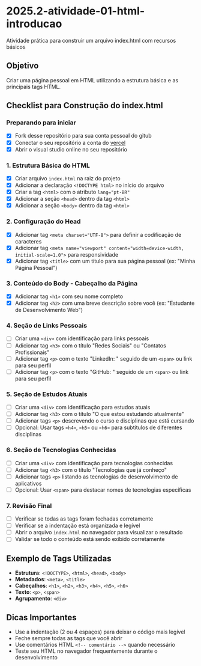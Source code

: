 # 2025.2-atividade-01-html-introducao

Atividade prática para construir um arquivo index.html com recursos básicos

## Objetivo
Criar uma página pessoal em HTML utilizando a estrutura básica e as principais tags HTML.

## Checklist para Construção do index.html

### Preparando para iniciar
- [x] Fork desse repositório para sua conta pessoal do gitub
- [x] Conectar o seu repositório a conta do [vercel](https://vercel.com)
- [x] Abrir o visual studio online no seu repositório

### 1. Estrutura Básica do HTML
- [x] Criar arquivo `index.html` na raiz do projeto
- [x] Adicionar a declaração `<!DOCTYPE html>` no início do arquivo
- [x] Criar a tag `<html>` com o atributo `lang="pt-BR"`
- [x] Adicionar a seção `<head>` dentro da tag `<html>`
- [x] Adicionar a seção `<body>` dentro da tag `<html>`

### 2. Configuração do Head
- [x] Adicionar tag `<meta charset="UTF-8">` para definir a codificação de caracteres
- [x] Adicionar tag `<meta name="viewport" content="width=device-width, initial-scale=1.0">` para responsividade
- [x] Adicionar tag `<title>` com um título para sua página pessoal (ex: "Minha Página Pessoal")

### 3. Conteúdo do Body - Cabeçalho da Página
- [x] Adicionar tag `<h1>` com seu nome completo
- [x] Adicionar tag `<h2>` com uma breve descrição sobre você (ex: "Estudante de Desenvolvimento Web")

### 4. Seção de Links Pessoais
- [ ] Criar uma `<div>` com identificação para links pessoais
- [ ] Adicionar tag `<h3>` com o título "Redes Sociais" ou "Contatos Profissionais"
- [ ] Adicionar tag `<p>` com o texto "LinkedIn: " seguido de um `<span>` ou link para seu perfil
- [ ] Adicionar tag `<p>` com o texto "GitHub: " seguido de um `<span>` ou link para seu perfil

### 5. Seção de Estudos Atuais
- [ ] Criar uma `<div>` com identificação para estudos atuais
- [ ] Adicionar tag `<h3>` com o título "O que estou estudando atualmente"
- [ ] Adicionar tags `<p>` descrevendo o curso e disciplinas que está cursando
- [ ] Opcional: Usar tags `<h4>`, `<h5>` ou `<h6>` para subtítulos de diferentes disciplinas

### 6. Seção de Tecnologias Conhecidas
- [ ] Criar uma `<div>` com identificação para tecnologias conhecidas
- [ ] Adicionar tag `<h3>` com o título "Tecnologias que já conheço"
- [ ] Adicionar tags `<p>` listando as tecnologias de desenvolvimento de aplicativos
- [ ] Opcional: Usar `<span>` para destacar nomes de tecnologias específicas

### 7. Revisão Final
- [ ] Verificar se todas as tags foram fechadas corretamente
- [ ] Verificar se a indentação está organizada e legível
- [ ] Abrir o arquivo `index.html` no navegador para visualizar o resultado
- [ ] Validar se todo o conteúdo está sendo exibido corretamente

## Exemplo de Tags Utilizadas
- **Estrutura**: `<!DOCTYPE>`, `<html>`, `<head>`, `<body>`
- **Metadados**: `<meta>`, `<title>`
- **Cabeçalhos**: `<h1>`, `<h2>`, `<h3>`, `<h4>`, `<h5>`, `<h6>`
- **Texto**: `<p>`, `<span>`
- **Agrupamento**: `<div>`

## Dicas Importantes
- Use a indentação (2 ou 4 espaços) para deixar o código mais legível
- Feche sempre todas as tags que você abrir
- Use comentários HTML `<!-- comentário -->` quando necessário
- Teste seu HTML no navegador frequentemente durante o desenvolvimento
